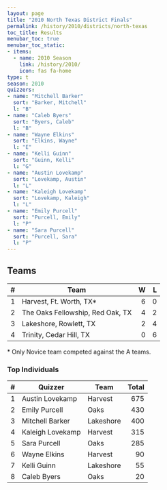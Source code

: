 ```yaml
---
layout: page
title: "2010 North Texas District Finals"
permalink: /history/2010/districts/north-texas
toc_title: Results
menubar_toc: true
menubar_toc_static:
- items:
  - name: 2010 Season
    link: /history/2010/
    icon: fas fa-home
type: t
season: 2010
quizzers:
- name: "Mitchell Barker"
  sort: "Barker, Mitchell"
  l: "B"
- name: "Caleb Byers"
  sort: "Byers, Caleb"
  l: "B"
- name: "Wayne Elkins"
  sort: "Elkins, Wayne"
  l: "E"
- name: "Kelli Guinn"
  sort: "Guinn, Kelli"
  l: "G"
- name: "Austin Lovekamp"
  sort: "Lovekamp, Austin"
  l: "L"
- name: "Kaleigh Lovekamp"
  sort: "Lovekamp, Kaleigh"
  l: "L"
- name: "Emily Purcell"
  sort: "Purcell, Emily"
  l: "P"
- name: "Sara Purcell"
  sort: "Purcell, Sara"
  l: "P"
---
```


## Teams

|    # | Team                             |    W |    L |
| ---: | -------------------------------- | ---: | ---: |
|    1 | Harvest, Ft. Worth, TX*          |    6 |    0 |
|    2 | The Oaks Fellowship, Red Oak, TX |    4 |    2 |
|    3 | Lakeshore, Rowlett, TX           |    2 |    4 |
|    4 | Trinity, Cedar Hill, TX          |    0 |    6 |

\* Only Novice team competed against the A teams.

### Top Individuals

|    # | Quizzer          | Team      | Total |
| ---: | ---------------- | --------- | ----: |
|    1 | Austin Lovekamp  | Harvest   |   675 |
|    2 | Emily Purcell    | Oaks      |   430 |
|    3 | Mitchell Barker  | Lakeshore |   400 |
|    4 | Kaleigh Lovekamp | Harvest   |   315 |
|    5 | Sara Purcell     | Oaks      |   285 |
|    6 | Wayne Elkins     | Harvest   |    90 |
|    7 | Kelli Guinn      | Lakeshore |    55 |
|    8 | Caleb Byers      | Oaks      |    20 |